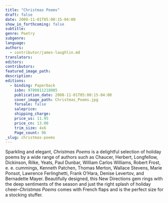 ```yaml
---
title: "Christmas Poems"
draft: false
date: 2008-11-01T05:00:15-04:00
show_in_forthcoming: false
subtitle:
genre: Poetry
subgenre:
language:
authors:
  - contributor/james-laughlin.md
translators:
editors:
contributors:
featured_image_path:
description:
editions:
  - binding: Paperback
    isbn: 9780811218085
    publication_date: 2008-11-01T05:00:15-04:00
    cover_image_path: Christmas_Poems.jpg
    forsale: false
    saleprice:
    shipping_charge:
    price_us: 11.95
    price_cn: 13.00
    trim_size: 4x6
    Page_count: 96
_slug: christmas-poems
---
```


Sparkling and elegant, _Christmas Poems_ is a delightful selection of holiday poems by a wide range of authors such as Chaucer, Herbert, Longfellow, Dickinson, Rilke, Yeats, Paul Dunbar, William Carlos Williams, Robert Frost, e. e. cummings, Kenneth Patchen, Thomas Merton, Wallace Stevens, Marie Ponsot, Lawrence Ferlinghetti, Frank O’Hara, Denise Levertov, and Bernadette Mayer. Beautifully designed, this New Directions gem rings with the deep sentiments of the season and just the right splash of holiday cheer–_Christmas Poems_ comes with French flaps and is the perfect size for a stocking stuffer.

